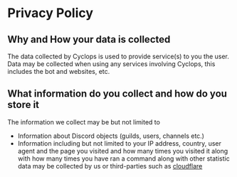 # Privacy Policy

## Why and How your data is collected

The data collected by Cyclops is used to provide service\(s\) to you the user. Data may be collected when using any services involving Cyclops, this includes the bot and websites, etc.

## What information do you collect and how do you store it

The information we collect may be but not limited to  


* Information about Discord objects \(guilds, users, channels etc.\)
* Information including but not limited to your IP address, country, user agent and the page you visited and how many times you visited it along with how many times you have ran a command along with other statistic data may be collected by us or third-parties such as [cloudflare](https://www.cloudflare.com/)



